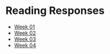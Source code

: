 # Reading Responses

- [Week 01](./week01.md)
- [Week 02](./week02.md)
- [Week 03](./week03.md)
- [Week 04](./week04.md)
